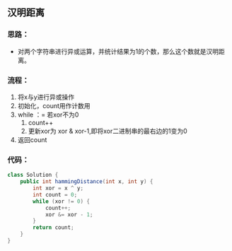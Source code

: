 ## 汉明距离

### 思路：

* 对两个字符串进行异或运算，并统计结果为1的个数，那么这个数就是汉明距离。

### 流程：

1. 将x与y进行异或操作
2. 初始化，count用作计数用
3. while ：= 若xor不为0
   1. count++
   2. 更新xor为 xor & xor-1,即将xor二进制串的最右边的1变为0
4. 返回count

### 代码：

~~~java
class Solution {
    public int hammingDistance(int x, int y) {
        int xor = x ^ y;
        int count = 0;
        while (xor != 0) {
            count++;
            xor &= xor - 1;
        }
        return count;
    }
}
~~~

